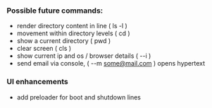 
### Possible future commands:
 * render directory content in line ( ls -l )
 * movement within directory levels ( cd )
 * show a current directory ( pwd ) 
 * clear screen ( cls )
 * show current ip and os / browser details ( --i )
 * send email via console, ( --m some@mail.com ) opens hypertext

### UI enhancements
 * add preloader for boot and shutdown lines
